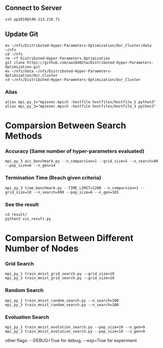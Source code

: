 ## Connect to Server
	ssh pp2019@140.113.216.71

## Update Git
	mv ~/nfs/Distributed-Hyper-Parameters-Optimization/Our_Cluster/data ~/nfs
	cd ~/nfs
	rm -rf Distributed-Hyper-Parameters-Optimization
	git clone https://github.com/aa10402tw/Distributed-Hyper-Parameters-Optimization.git
	mv ~/nfs/data ~/nfs/Distributed-Hyper-Parameters-Optimization/Our_Cluster
	cd ~/nfs/Distributed-Hyper-Parameters-Optimization/Our_Cluster

### Alias 
	alias mpi_py_1="mpiexec.mpich -hostfile hostfiles/hostfile_1 python3"
	alias mpi_py_3="mpiexec.mpich -hostfile hostfiles/hostfile_3 python3"

# Comparsion Between Search Methods
### Accuracy (Same number of hyper-parameters evaluated)
	mpi_py_3 acc_benchmark.py --n_comparsion=1 --grid_size=5 --n_search=90 --pop_size=6 --n_gen=14
### Termination Time (Reach given criteria)
	mpi_py_3 time_benchmark.py --TIME_LIMIT=1200 --n_comparsion=1 --grid_size=10 --n_search=999 --pop_size=6 --n_gen=165
### See the result 
	cd result/
	python3 vis_result.py

# Comparsion Between Different Number of Nodes
### Grid Search
	mpi_py_1 train_mnist_grid_search.py --grid_size=10 
	mpi_py_3 train_mnist_grid_search.py --grid_size=10 

### Random Search
	mpi_py_1 train_mnist_random_search.py --n_search=100
	mpi_py_3 train_mnist_random_search.py --n_search=100

### Evoluation Search
	mpi_py_1 train_mnist_evolution_search.py --pop_size=10 --n_gen=9 
	mpi_py_3 train_mnist_evolution_search.py --pop_size=10 --n_gen=9 

other flags: --DEBUG=True for debug, --exp=True for experiment

